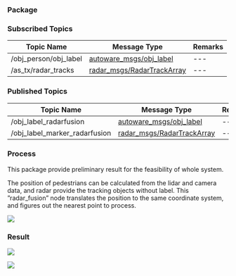 ### Package 


### Subscribed Topics


| Topic Name | Message Type | Remarks |
| -------- | -------- | -------- |
| /obj_person/obj_label     | [autoware_msgs/obj_label ](https://github.com/CPFL/Autoware/blob/master/ros/src/msgs/autoware_msgs/msg/ObjLabel.msg)    | ---     |
| /as_tx/radar_tracks     | [radar_msgs/RadarTrackArray](http://docs.ros.org/indigo/api/radar_msgs/html/msg/RadarTrackArray.html) | ---     |


### Published Topics
| Topic Name | Message Type | Remarks |
| -------- | -------- | -------- |
| /obj_label_radarfusion   | [autoware_msgs/obj_label ](https://github.com/CPFL/Autoware/blob/master/ros/src/msgs/autoware_msgs/msg/ObjLabel.msg)    | ---     |
| /obj_label_marker_radarfusion    | [radar_msgs/RadarTrackArray](http://docs.ros.org/indigo/api/radar_msgs/html/msg/RadarTrackArray.html) | ---     |

### Process

This package provide preliminary result for the feasibility of whole system.

The position of pedestrians can be calculated from the lidar and camera data, and radar provide the tracking objects without label. This ”radar_fusion” node translates the position to the same coordinate system, and figures out the nearest point to process.

![](https://i.imgur.com/D8pCDIr.png)

### Result
![](https://i.imgur.com/LKWWdgV.png)

![](https://i.imgur.com/BM0dyH6.jpg)
